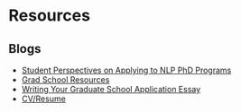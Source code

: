 # Resources

## Blogs

- [Student Perspectives on Applying to NLP PhD Programs](https://blog.nelsonliu.me/2019/10/24/student-perspectives-on-applying-to-nlp-phd-programs/)
- [Grad School Resources](https://martiansideofthemoon.github.io/2018/05/29/grad-resources.html)
- [Writing Your Graduate School Application Essay](https://www.cmu.edu/student-success/other-resources/handouts/comm-supp-pdfs/grad-app-sop.pdf)
- [CV/Resume](https://mitcommlab.mit.edu/eecs/commkit/cvresume/)
